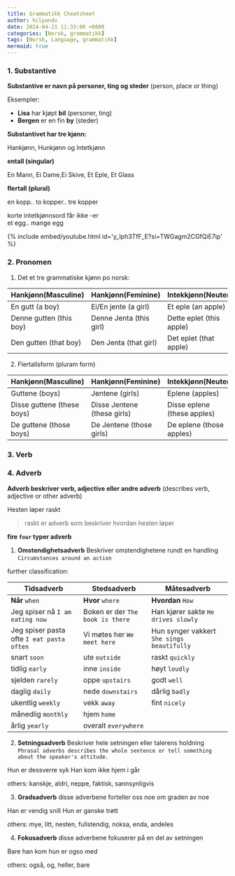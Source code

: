 ```yaml
---
title: Grammatikk Cheatsheet
author: hclpandv
date: 2024-04-21 11:33:00 +0800
categories: [Norsk, grammatikk]
tags: [Norsk, Language, grammatikk]
mermaid: true
---
```


<link rel="stylesheet" href="https://cdnjs.cloudflare.com/ajax/libs/font-awesome/6.0.0-beta3/css/all.min.css">
<script src="{{ '/assets/js/custom.js' | relative_url }}"></script>

### 1. Substantive

**Substantive er navn på personer, ting og steder** (person, place or thing)

Eksempler:  

* **Lisa** har kjøpt **bil** (personer, ting)  
* **Bergen** er en fin **by** (steder)

**Substantivet har tre kjønn:**  

Hankjønn, Hunkjønn og Intetkjønn

**entall (singular)**  

En Mann, Ei Dame,Ei Skive, Et Eple, Et Glass  

**flertall (plural)**

en kopp.. to kopper.. tre kopper    
  
korte intetkjønnsord får ikke -er   
et egg.. mange egg  

{% include embed/youtube.html id='y_Iph3TfF_E?si=TWGagm2CGfQiE7ip' %}

### 2. Pronomen

1. Det et tre grammatiske kjønn po norsk:
   
| Hankjønn(Masculine)     | Hankjønn(Feminine)      | Intekkjønn(Neuter)       |
|---                      |---                      |---                       |
| En gutt (a boy)         | Ei/En jente (a girl)    | Et eple  (an apple)      |
| Denne gutten (this boy) | Denne Jenta (this girl) | Dette eplet (this apple) |
| Den gutten (that boy)   | Den Jenta (that girl)   | Det eplet (that apple)   |

2. Flertallsform (pluram form)

| Hankjønn(Masculine)         | Hankjønn(Feminine)          | Intekkjønn(Neuter)          |
|---                          |---                          |---                          |
| Guttene (boys)              | Jentene (girls)             | Eplene  (apples)            |
| Disse guttene (these boys)  | Disse Jentene (these girls) | Disse eplene (these apples) |
| De guttene (those boys)     | De Jentene (those girls)    | De eplene (those apples)    |


### 3. Verb

### 4. Adverb

**Adverb beskriver verb, adjective eller andre adverb** (describes verb, adjective or other adverb)  

Hesten løper raskt 

>raskt er adverb som beskriver hvordan hesten løper

**fire `four` typer adverb**

1. **Omstendighetsadverb** Beskriver omstendighetene rundt en handling `Circumstances around an action`

further classification: 

| **Tidsadverb**                           | **Stedsadverb**                   | **Måtesadverb**                     |
|------------------------------------------|-----------------------------------|-------------------------------------|
| **Når** `when`                           | **Hvor** `where`                  | **Hvordan** `How`                   |
| Jeg spiser nå `I am eating now`         | Boken er der `The book is there`  | Han kjører sakte `He drives slowly` |
| Jeg spiser pasta ofte `I eat pasta often` | Vi møtes her `We meet here`       | Hun synger vakkert `She sings beautifully` |
| snart `soon`                             | ute `outside`                     | raskt `quickly`                     |
| tidlig `early`                          | inne `inside`                     | høyt `loudly`                       |
| sjelden `rarely`                        | oppe `upstairs`                   | godt `well`                         |
| daglig `daily`                          | nede `downstairs`                 | dårlig `badly`                      |
| ukentlig `weekly`                       | vekk `away`                       | fint `nicely`                       |
| månedlig `monthly`                      | hjem `home`                       |                                     |
| årlig `yearly`                         | overalt `everywhere`             |                                     |

2. **Setningsadverb** Beskriver hele setningen eller talerens holdning `Phrasal adverbs describes the whole sentence or tell something about the speaker's attitude.`

Hun er dessverre syk
Han kom ikke hjem i går

others: kanskje, aldri, neppe, faktisk, sannsynligvis

3. **Gradsadverb** disse adverbene forteller oss noe om graden av noe

Han er vendig snill
Hun er ganske trøtt

others: mye, litt, nesten, fullstendig, noksa, enda, andeles

4. **Fokusadverb**  disse adverbene fokuserer på en del av setningen


Bare han kom
hun er ogso med

others: også, og, heller, bare




